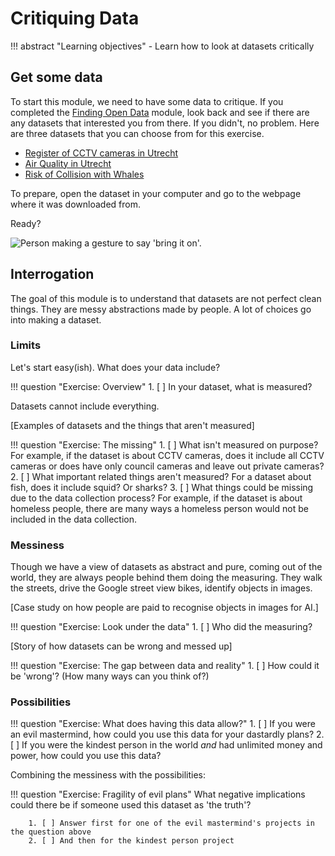 # Critiquing Data

!!! abstract "Learning objectives"
    - Learn how to look at datasets critically

<!-- !!! example "Lesson plan"

    1. Explore Utrecht data -->

<!-- !!! info "Requirements"
    Each participant needs:
    - A device with internet access

    - A dataset.
        - If the participant has completed the [Finding Open Data](finding-open-data.md) module, datasets from there will be perfect.
        - If not, this module has a selection of three datasets that can be used. -->

## Get some data

To start this module, we need to have some data to critique. If you completed the [Finding Open Data](finding-open-data.md) module, look back and see if there are any datasets that interested you from there. If you didn't, no problem. Here are three datasets that you can choose from for this exercise.

- [Register of CCTV cameras in Utrecht](https://utrecht.dataplatform.nl/#/data/fa374238-7b29-4e8e-ab20-4e242a143085)
- [Air Quality in Utrecht](https://utrecht.dataplatform.nl/#/data/72d75a2d-cdc8-4712-bfb1-90aa0b2cc49a)
- [Risk of Collision with Whales](https://www.eea.europa.eu/data-and-maps/data/risk-of-collision-with-whales)

To prepare, open the dataset in your computer and go to the webpage where it was downloaded from.

Ready?

![Person making a gesture to say 'bring it on'.](https://media.giphy.com/media/l0MYzAwMPl8s0jtSg/giphy.gif)

## Interrogation

The goal of this module is to understand that datasets are not perfect clean things. They are messy abstractions made by people. A lot of choices go into making a dataset.

### Limits

Let's start easy(ish). What does your data include?

!!! question "Exercise: Overview"
    1. [ ] In your dataset, what is measured?

Datasets cannot include everything.

[Examples of datasets and the things that aren't measured]

!!! question "Exercise: The missing"
    1. [ ] What isn't measured on purpose? For example, if the dataset is about CCTV cameras, does it include all CCTV cameras or does have only council cameras and leave out private cameras?
    2. [ ] What important related things aren't measured? For a dataset about fish, does it include squid? Or sharks?
    3. [ ] What things could be missing due to the data collection process? For example, if the dataset is about homeless people, there are many ways a homeless person would not be included in the data collection.

### Messiness

Though we have a view of datasets as abstract and pure, coming out of the world, they are always people behind them doing the measuring. They walk the streets, drive the Google street view bikes, identify objects in images.

[Case study on how people are paid to recognise objects in images for AI.]

!!! question "Exercise: Look under the data"
    1. [ ] Who did the measuring?

[Story of how datasets can be wrong and messed up]

!!! question "Exercise: The gap between data and reality"
    1. [ ] How could it be 'wrong'? (How many ways can you think of?)

### Possibilities

!!! question "Exercise: What does having this data allow?"
        1. [ ] If you were an evil mastermind, how could you use this data for your dastardly plans?
        2. [ ] If you were the kindest person in the world _and_ had unlimited money and power, how could you use this data?

Combining the messiness with the possibilities:

!!! question "Exercise: Fragility of evil plans"
        What negative implications could there be if someone used this dataset as 'the truth'?

        1. [ ] Answer first for one of the evil mastermind's projects in the question above
        2. [ ] And then for the kindest person project
